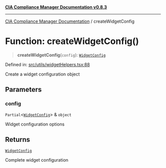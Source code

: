 [**CIA Compliance Manager Documentation v0.8.3**](../README.md)

***

[CIA Compliance Manager Documentation](../globals.md) / createWidgetConfig

# Function: createWidgetConfig()

> **createWidgetConfig**(`config`): [`WidgetConfig`](../interfaces/WidgetConfig.md)

Defined in: [src/utils/widgetHelpers.tsx:88](https://github.com/Hack23/cia-compliance-manager/blob/368d5a1330a94df78d48c65d28962bd0f7cab363/src/utils/widgetHelpers.tsx#L88)

Create a widget configuration object

## Parameters

### config

`Partial`\<[`WidgetConfig`](../interfaces/WidgetConfig.md)\> & `object`

Widget configuration options

## Returns

[`WidgetConfig`](../interfaces/WidgetConfig.md)

Complete widget configuration
